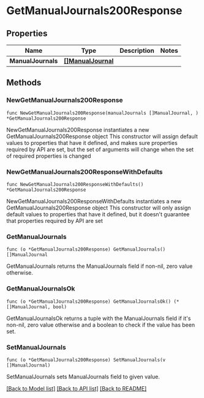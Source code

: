 # GetManualJournals200Response

## Properties

Name | Type | Description | Notes
------------ | ------------- | ------------- | -------------
**ManualJournals** | [**[]ManualJournal**](ManualJournal.md) |  | 

## Methods

### NewGetManualJournals200Response

`func NewGetManualJournals200Response(manualJournals []ManualJournal, ) *GetManualJournals200Response`

NewGetManualJournals200Response instantiates a new GetManualJournals200Response object
This constructor will assign default values to properties that have it defined,
and makes sure properties required by API are set, but the set of arguments
will change when the set of required properties is changed

### NewGetManualJournals200ResponseWithDefaults

`func NewGetManualJournals200ResponseWithDefaults() *GetManualJournals200Response`

NewGetManualJournals200ResponseWithDefaults instantiates a new GetManualJournals200Response object
This constructor will only assign default values to properties that have it defined,
but it doesn't guarantee that properties required by API are set

### GetManualJournals

`func (o *GetManualJournals200Response) GetManualJournals() []ManualJournal`

GetManualJournals returns the ManualJournals field if non-nil, zero value otherwise.

### GetManualJournalsOk

`func (o *GetManualJournals200Response) GetManualJournalsOk() (*[]ManualJournal, bool)`

GetManualJournalsOk returns a tuple with the ManualJournals field if it's non-nil, zero value otherwise
and a boolean to check if the value has been set.

### SetManualJournals

`func (o *GetManualJournals200Response) SetManualJournals(v []ManualJournal)`

SetManualJournals sets ManualJournals field to given value.



[[Back to Model list]](../README.md#documentation-for-models) [[Back to API list]](../README.md#documentation-for-api-endpoints) [[Back to README]](../README.md)


